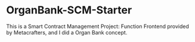 # OrganBank-SCM-Starter
This is a Smart Contract Management Project: Function Frontend provided by Metacrafters, and I did a Organ Bank concept.
